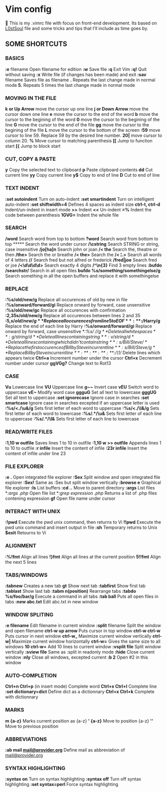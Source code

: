 # Vim config
:cherries: This is my .vimrc file with focus on front-end development. Its based on [L0stSoul](https://github.com/L0stSoul) file and some tricks and tips that I'll include as time goes by.

## SOME SHORTCUTS
### BASICS
**:e** filename	Open filename for edition
**:w**	Save file
**:q**	Exit Vim
**:q!**	Quit without saving
**:x**	Write file (if changes has been made) and exit
**:sav** filename	Saves file as filename
**.**	Repeats the last change made in normal mode
**5.**	Repeats 5 times the last change made in normal mode

### MOVING IN THE FILE
**k or Up Arrow**	move the cursor up one line
**j or Down Arrow**	move the cursor down one line
**e**	move the cursor to the end of the word
**b**	move the cursor to the begining of the word
**0** move the cursor to the begining of the line
**G**	move the cursor to the end of the file
**gg**	move the cursor to the begining of the file
**L** move the cursor to the bottom of the screen
**:59**	move cursor to line 59. Replace 59 by the desired line number.
**20|**	move cursor to column 20.
**%**	Move cursor to matching parenthesis
**[[**	Jump to function start
**[{**	Jump to block start

### CUT, COPY & PASTE
**y**	Copy the selected text to clipboard
**p**	Paste clipboard contents
**dd**	Cut current line
**yy**	Copy current line
**y$**	Copy to end of line
**D**	Cut to end of line

### TEXT INDENT
**:set autoindent**	Turn on auto-indent
**:set smartindent**	Turn on intelligent auto-indent
**:set shiftwidth=4**	Defines 4 spaces as indent size
**ctrl-t, ctrl-d**	Indent/un-indent in insert mode
**>>**	Indent
**<<**	Un-indent
**=%**	Indent the code between parenthesis
**1GVG=**	Indent the whole file

### SEARCH
**/word**	Search word from top to bottom
**?word**	Search word from bottom to top
*****	Search the word under cursor
**/\cstring**	Search STRING or string, case insensitive
**/jo[ha]n**	Search john or joan
**/\< the**	Search the, theatre or then
**/the\>**	Search the or breathe
**/\< the\>**	Search the
**/\< ¦.\>**	Search all words of 4 letters
**/\/**	Search fred but not alfred or frederick
**/fred\|joe**	Search fred or joe
**/\<\d\d\d\d\>**	Search exactly 4 digits
**/^\n\{3}**	Find 3 empty lines
**:bufdo /searchstr/**	Search in all open files
**bufdo %s/something/somethingelse/g**	Search something in all the open buffers and replace it with somethingelse

### REPLACE
**:%s/old/new/g**	Replace all occurences of old by new in file
**:%s/onward/forward/gi**	Replace onward by forward, case unsensitive
**:%s/old/new/gc**	Replace all occurences with confirmation
**:2,35s/old/new/g**	Replace all occurences between lines 2 and 35
**:5,$s/old/new/g**	Replace all occurences from line 5 to EOF
**:%s/^/hello/g**	Replace the begining of each line by hello
**:%s/$/Harry/g**	Replace the end of each line by Harry
**:%s/onward/forward/gi**	Replace onward by forward, case unsensitive
**:%s/ *$//g**	Delete all white spaces
**:g/string/d**	Delete all lines containing string
**:v/string/d**	Delete all lines containing which didn’t contain string
**:s/Bill/Steve/**	Replace the first occurence of Bill by Steve in current line
**:s/Bill/Steve/g**	Replace Bill by Steve in current line
**:%s/Bill/Steve/g**	Replace Bill by Steve in all the file
**:%s/^M//g**	Delete DOS carriage returns (^M)
**:%s/\r/\r/g**	Transform DOS carriage returns in returns
**:%s#<[^>]\+>##g**	Delete HTML tags but keeps text
**:%s/^\(.*\)\n\1$/\1/**	Delete lines which appears twice
**Ctrl+a**	Increment number under the cursor
**Ctrl+x**	Decrement number under cursor
**ggVGg?**	Change text to Rot13

### CASE
**Vu**	Lowercase line
**VU**	Uppercase line
**g~~**	Invert case
**vEU**	Switch word to uppercase
**vE~**	Modify word case
**ggguG**	Set all text to lowercase
**gggUG**	Set all text to uppercase
**:set ignorecase**	Ignore case in searches
**:set smartcase**	Ignore case in searches excepted if an uppercase letter is used
**:%s/\<./\u&/g**	Sets first letter of each word to uppercase
**:%s/\<./\l&/g**	Sets first letter of each word to lowercase
**:%s/.*/\u&**	Sets first letter of each line to uppercase
**:%s/.*/\l&**	Sets first letter of each line to lowercase

### READ/WRITE FILES
**:1,10 w outfile**	Saves lines 1 to 10 in outfile
**:1,10 w >> outfile**	Appends lines 1 to 10 to outfile
**:r infile**	Insert the content of infile
**:23r infile**	Insert the content of infile under line 23

### FILE EXPLORER
**:e .**	Open integrated file explorer
**:Sex**	Split window and open integrated file explorer
**:Sex!**	Same as :Sex but split window vertically
**:browse e**	Graphical file explorer
**:ls**	List buffers
**:cd ..**	Move to parent directory
**:args**	List files
**:args *.php**	Open file list
**:grep expression *.php**	Returns a list of .php files contening expression
**gf**	Open file name under cursor

### INTERACT WITH UNIX
**:!pwd**	Execute the pwd unix command, then returns to Vi
**!!pwd**	Execute the pwd unix command and insert output in file
**:sh**	Temporary returns to Unix
**$exit**	Retourns to Vi

### ALIGNMENT
**:%!fmt**	Align all lines
**!}fmt**	Align all lines at the current position
**5!!fmt**	Align the next 5 lines

### TABS/WINDOWS
**:tabnew**	Creates a new tab
**gt**	Show next tab
**:tabfirst**	Show first tab
**:tablast**	Show last tab
**:tabm n(position)**	Rearrange tabs
**:tabdo %s/foo/bar/g**	Execute a command in all tabs
**:tab ball**	Puts all open files in tabs
**:new abc.txt**	Edit abc.txt in new window

### WINDOW SPLITING
**:e filename**	Edit filename in current window
**:split** filename	Split the window and open filename
**ctrl-w up arrow**	Puts cursor in top window
**ctrl-w ctrl-w**	Puts cursor in next window
**ctrl-w_**	Maximize current window vertically
**ctrl-w|**	Maximize current window horizontally
**ctrl-w=**	Gives the same size to all windows
**10 ctrl-w+**	Add 10 lines to current window
**:vsplit file**	Split window vertically
**:sview file**	Same as :split in readonly mode
**:hide**	Close current window
**:­nly**	Close all windows, excepted current
**:b 2**	Open #2 in this window

### AUTO-COMPLETION
**Ctrl+n Ctrl+p** (in insert mode)	Complete word
**Ctrl+x Ctrl+l**	Complete line
**:set dictionary=dict**	Define dict as a dictionnary
**Ctrl+x Ctrl+k**	Complete with dictionnary

### MARKS
**m {a-z}**	Marks current position as {a-z}
**' {a-z}**	Move to position {a-z}
**''**	Move to previous position

### ABBREVIATIONS
**:ab mail mail@provider.org**	Define mail as abbreviation of mail@provider.org

### SYNTAX HIGHLIGHTING
**:syntax on**	Turn on syntax highlighting
**:syntax off**	Turn off syntax highlighting
**:set syntax=perl**	Force syntax highlighting

